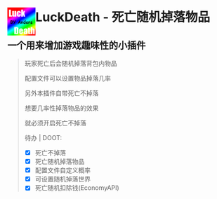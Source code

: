 <h1>LuckDeath - 死亡随机掉落物品<img src="https://raw.githubusercontent.com/3zeroed/LuckDeath/master/logo.png" height="64" width="64" align="left"></img></h1>

## 一个用来增加游戏趣味性的小插件

> 玩家死亡后会随机掉落背包内物品
> 
> 配置文件可以设置物品掉落几率
> 
> 另外本插件自带死亡不掉落
> 
> 想要几率性掉落物品的效果
> 
> 就必须开启死亡不掉落
> 
> 待办 | DOOT:
> - [x] 死亡不掉落
> - [x] 死亡随机掉落物品
> - [x] 配置文件自定义概率
> - [x] 可设置随机掉落世界
> - [x] 死亡随机扣除钱(EconomyAPI)
